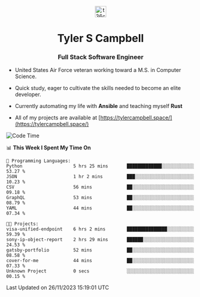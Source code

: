 <p align="center">
<a href="https://www.linkedin.com/in/t36campbell" target="blank"><img align="center" src="https://ik.imagekit.io/t36campbell/Portfolio/linkedin.png.original_m8bbGgPh6.png" alt="t36campbell" height="30" width="30" /></a>
</p>
<h1 align="center">Tyler S Campbell</h1>
<h3 align="center">Full Stack Software Engineer</h3>

* United States Air Force veteran working toward a M.S. in Computer Science.

* Quick study, eager to cultivate the skills needed to become an elite developer.

* Currently automating my life with **Ansible** and teaching myself **Rust**

* All of my projects are available at [https://tylercampbell.space/](https://tylercampbell.space/)

<!--START_SECTION:waka-->
![Code Time](http://img.shields.io/badge/Code%20Time-3%2C002%20hrs%2057%20mins-blue)

📊 **This Week I Spent My Time On** 

```text
💬 Programming Languages: 
Python                   5 hrs 25 mins       █████████████░░░░░░░░░░░░   53.27 % 
JSON                     1 hr 2 mins         ███░░░░░░░░░░░░░░░░░░░░░░   10.23 % 
CSV                      56 mins             ██░░░░░░░░░░░░░░░░░░░░░░░   09.18 % 
GraphQL                  53 mins             ██░░░░░░░░░░░░░░░░░░░░░░░   08.79 % 
YAML                     44 mins             ██░░░░░░░░░░░░░░░░░░░░░░░   07.34 % 

🐱‍💻 Projects: 
visa-unified-endpoint    6 hrs 2 mins        ███████████████░░░░░░░░░░   59.39 % 
sony-ip-object-report    2 hrs 29 mins       ██████░░░░░░░░░░░░░░░░░░░   24.53 % 
gatsby-portfolio         52 mins             ██░░░░░░░░░░░░░░░░░░░░░░░   08.58 % 
cover-for-me             44 mins             ██░░░░░░░░░░░░░░░░░░░░░░░   07.33 % 
Unknown Project          0 secs              ░░░░░░░░░░░░░░░░░░░░░░░░░   00.15 % 
```


 Last Updated on 26/11/2023 15:19:01 UTC
<!--END_SECTION:waka-->
